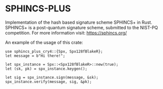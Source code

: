 # SPHINCS-PLUS
Implementation of the hash based signature scheme SPHINCS+ in Rust. SPHINCS+ is a post-quantum signature scheme, submitted to the NIST-PQ competition. 
For more information visit: https://sphincs.org/

An example of the usage of this crate:

    use sphincs_plus_cry4::{Spx, Spx128fBlakeR};
    let message = b"Hi there!";

    let spx_instance = Spx::<Spx128fBlakeR>::new(true);
    let (sk, pk) = spx_instance.keygen();
    
    let sig = spx_instance.sign(message, &sk);
    spx_instance.verify(message, sig, &pk);
    
